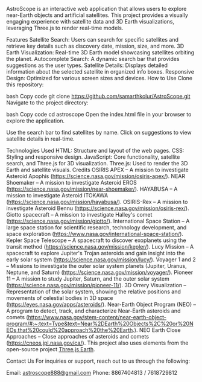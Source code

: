 AstroScope is an interactive web application that allows users to explore near-Earth objects and artificial satellites. This project provides a visually engaging experience with satellite data and 3D Earth visualizations, leveraging Three.js to render real-time models.

Features
Satellite Search: Users can search for specific satellites and retrieve key details such as discovery date, mission, size, and more.
3D Earth Visualization: Real-time 3D Earth model showcasing satellites orbiting the planet.
Autocomplete Search: A dynamic search bar that provides suggestions as the user types.
Satellite Details: Displays detailed information about the selected satellite in organized info boxes.
Responsive Design: Optimized for various screen sizes and devices.
How to Use
Clone this repository:

bash
Copy code
git clone https://github.com/samarthkolur/AstroScope.git
Navigate to the project directory:

bash
Copy code
cd astroscope
Open the index.html file in your browser to explore the application.

Use the search bar to find satellites by name. Click on suggestions to view satellite details in real-time.

Technologies Used
HTML: Structure and layout of the web pages.
CSS: Styling and responsive design.
JavaScript: Core functionality, satellite search, and Three.js for 3D visualization.
Three.js: Used to render the 3D Earth and satellite visuals.
Credits
OSIRIS APEX – A mission to investigate Asteroid Apophis (https://science.nasa.gov/mission/osiris-apex/).
NEAR Shoemaker – A mission to investigate Asteroid EROS (https://science.nasa.gov/mission/near-shoemaker/).
HAYABUSA – A mission to investigate Asteroid ITOKAWA (https://science.nasa.gov/mission/hayabusa/).
OSIRIS-Rex – A mission to investigate Asteroid Bennu (https://science.nasa.gov/mission/osiris-rex/).
Giotto spacecraft – A mission to investigate Halley's comet (https://science.nasa.gov/mission/giotto/).
International Space Station – A large space station for scientific research, technology development, and space exploration (https://www.nasa.gov/international-space-station/).
Kepler Space Telescope – A spacecraft to discover exoplanets using the transit method (https://science.nasa.gov/mission/kepler/).
Lucy Mission – A spacecraft to explore Jupiter's Trojan asteroids and gain insight into the early solar system (https://science.nasa.gov/mission/lucy/).
Voyager 1 and 2 – Missions to investigate the outer solar system planets (Jupiter, Uranus, Neptune, and Saturn) (https://science.nasa.gov/mission/voyager/).
Pioneer 11 – A mission to study Jupiter, Saturn, and the outer solar system (https://science.nasa.gov/mission/pioneer-11/).
3D Orrery Visualization – Representation of the solar system, showing the relative positions and movements of celestial bodies in 3D space (https://eyes.nasa.gov/apps/asteroids/).
Near-Earth Object Program (NEO) – A program to detect, track, and characterize Near-Earth asteroids and comets (https://www.nasa.gov/stem-content/near-earth-object-program/#:~:text=Type&text=Near%2DEarth%20Objects%2C%20or%20NEOs,that%20could%20approach%20the%20Earth.).
NEO Earth Close Approaches – Close approaches of asteroids and comets (https://cneos.jpl.nasa.gov/ca/).
This project also uses elements from the open-source project [Three.js Earth](https://github.com/bobbyroe/threejs-earth).

Contact Us
For inquiries or support, reach out to us through the following:

Email: astroscope888@gmail.com
Phone: 8867404813 / 7618729812
